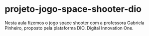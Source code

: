 # projeto-jogo-space-shooter-dio
 Nesta aula fizemos o jogo space shooter com a professora Gabriela Pinheiro, proposto pela plataforma DIO. Digital Innovation One.

